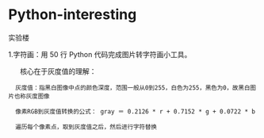# Python-interesting
实验楼

1.字符画：用 50 行 Python 代码完成图片转字符画小工具。

       核心在于灰度值的理解：

      灰度值：指黑白图像中点的颜色深度，范围一般从0到255，白色为255，黑色为0，故黑白图片也称灰度图像

      像素RGB到灰度值转换的公式： gray ＝ 0.2126 * r + 0.7152 * g + 0.0722 * b
             
      遍历每个像素点，取到灰度值之后，然后进行字符替换
